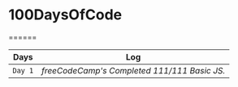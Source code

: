 # 100DaysOfCode
======

Days | Log 
--- | ---
| `Day 1` | *freeCodeCamp's Completed 111/111 Basic JS.*